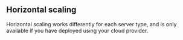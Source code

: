 <!-- post: -->


## Horizontal scaling

Horizontal scaling works differently for each server type, and is only available if you have deployed using your cloud provider.

